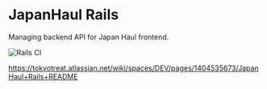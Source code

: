 # JapanHaul Rails
Managing backend API for Japan Haul frontend.

![Rails CI](https://github.com/movefast-llc/japanhaul-rails/workflows/Rails%20CI/badge.svg)

https://tokyotreat.atlassian.net/wiki/spaces/DEV/pages/1404535673/JapanHaul+Rails+README
